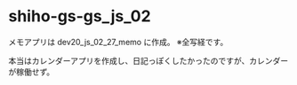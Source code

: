 # shiho-gs-gs_js_02

メモアプリは
dev20_js_02_27_memo
に作成。
※全写経です。

本当はカレンダーアプリを作成し、日記っぽくしたかったのですが、カレンダーが稼働せず。

